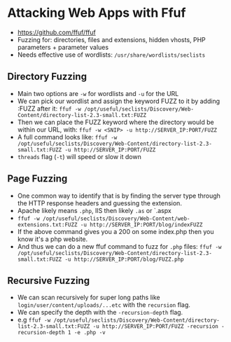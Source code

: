 # Attacking Web Apps with Ffuf
- https://github.com/ffuf/ffuf
- Fuzzing for: directories, files and extensions, hidden vhosts, PHP parameters + parameter values
- Needs effective use of wordlists: `/usr/share/wordlists/seclists`

## Directory Fuzzing
- Main two options are `-w` for wordlists and `-u` for the URL
- We can pick our wordlist and assign the keyword FUZZ to it by adding :FUZZ after it: `ffuf -w /opt/useful/seclists/Discovery/Web-Content/directory-list-2.3-small.txt:FUZZ`
- Then we can place the FUZZ keyword where the directory would be within our URL, with: `ffuf -w <SNIP> -u http://SERVER_IP:PORT/FUZZ`
- A full command looks like: `ffuf -w /opt/useful/seclists/Discovery/Web-Content/directory-list-2.3-small.txt:FUZZ -u http://SERVER_IP:PORT/FUZZ`
- `threads` flag (`-t`) will speed or slow it down

## Page Fuzzing
- One common way to identify that is by finding the server type through the HTTP response headers and guessing the extension.
- Apache likely means `.php`, IIS then likely `.as` or `.aspx
- `ffuf -w /opt/useful/seclists/Discovery/Web-Content/web-extensions.txt:FUZZ -u http://SERVER_IP:PORT/blog/indexFUZZ`
- If the above command gives you a 200 on some index.php then you know it's a php website.
- And thus we can do a new ffuf command to fuzz for `.php` files: `ffuf -w /opt/useful/seclists/Discovery/Web-Content/directory-list-2.3-small.txt:FUZZ -u http://SERVER_IP:PORT/blog/FUZZ.php`

## Recursive Fuzzing
- We can scan recursively for super long paths like `login/user/content/uploads/...etc` with the `recursion` flag.
- We can specify the depth with the `-recursion-depth` flag.
- e.g `ffuf -w /opt/useful/seclists/Discovery/Web-Content/directory-list-2.3-small.txt:FUZZ -u http://SERVER_IP:PORT/FUZZ -recursion -recursion-depth 1 -e .php -v`
